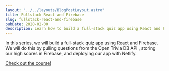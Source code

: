 ```yaml
---
layout: "../../layouts/BlogPostLayout.astro"
title: Fullstack React and Firebase
slug: fullstack-react-and-firebase
pubDate: 2020-02-00
description: Learn how to build a full-stack quiz app using React and Firebase.
---
```


In this series, we will build a full-stack quiz app using React and Firebase. We will do this by pulling questions from the Open Trivia DB API , storing our high scores in Firebase, and deploying our app with Netlify.

[Check out the course!](https://leveluptutorials.com/tutorials/fullstack-react-and-firebase)
